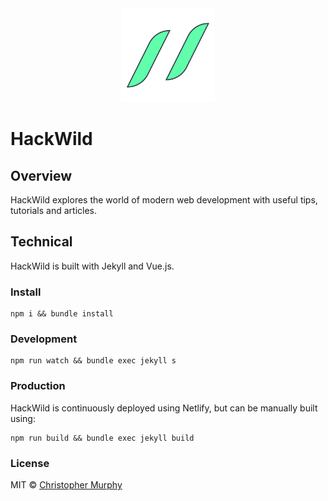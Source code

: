 <div align="center">
  <img alt="HackWild logo" src=".github/hackwild-logo.png" width="150px">
</div>

# HackWild

## Overview

HackWild explores the world of modern web development with useful tips, tutorials and articles.

## Technical

HackWild is built with Jekyll and Vue.js. 

### Install

```
npm i && bundle install
```

### Development

```
npm run watch && bundle exec jekyll s
```

### Production

HackWild is continuously deployed using Netlify, but can be manually built using:

```
npm run build && bundle exec jekyll build
```

### License

MIT &copy; [Christopher Murphy](https://github.com/splode)

